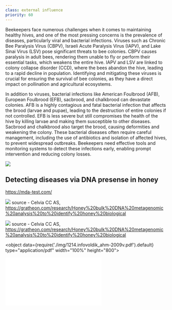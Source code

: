 ```yaml
---
class: external influence
priority: 60
---
```

Beekeepers face numerous challenges when it comes to maintaining healthy hives, and one of the most pressing concerns is the prevalence of diseases, particularly viral and bacterial infections. Viruses such as Chronic Bee Paralysis Virus (CBPV), Israeli Acute Paralysis Virus (IAPV), and Lake Sinai Virus (LSV) pose significant threats to bee colonies. CBPV causes paralysis in adult bees, rendering them unable to fly or perform their essential tasks, which weakens the entire hive. IAPV and LSV are linked to colony collapse disorder (CCD), where the bees abandon the hive, leading to a rapid decline in population. Identifying and mitigating these viruses is crucial for ensuring the survival of bee colonies, as they have a direct impact on pollination and agricultural ecosystems.

In addition to viruses, bacterial infections like American Foulbrood (AFB), European Foulbrood (EFB), sacbrood, and chalkbrood can devastate colonies. AFB is a highly contagious and fatal bacterial infection that affects the brood (larvae and pupae), leading to the destruction of entire colonies if not controlled. EFB is less severe but still compromises the health of the hive by killing larvae and making them susceptible to other diseases. Sacbrood and chalkbrood also target the brood, causing deformities and weakening the colony. These bacterial diseases often require careful management, including the use of antibiotics and isolation of affected hives, to prevent widespread outbreaks. Beekeepers need effective tools and monitoring systems to detect these infections early, enabling prompt intervention and reducing colony losses.

![](img/Screenshot%202024-11-09%20at%2012.48.14.png)

## Detecting diseases via DNA presense in honey
https://mda-test.com/

![](img/Screenshot%202024-12-11%20at%2002.16.38.png)
source - Celvia CC AS, https://gratheon.com/research/Honey%20bulk%20DNA%20metagenomic%20analysis%20to%20identify%20honey%20biological

![](img/Screenshot%202024-12-11%20at%2002.16.52.png)
source - Celvia CC AS, https://gratheon.com/research/Honey%20bulk%20DNA%20metagenomic%20analysis%20to%20identify%20honey%20biological

<object data={require('./img/1214.infovoldik_ahm-2009v.pdf').default} type="application/pdf" width="100%" height="800"></object>

![](img/1214.infovoldik_ahm-2009v.pdf)